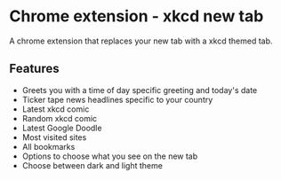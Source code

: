 # Chrome extension - xkcd new tab

A chrome extension that replaces your new tab with a xkcd themed tab.

## Features
- Greets you with a time of day specific greeting and today's date
- Ticker tape news headlines specific to your country
- Latest xkcd comic
- Random xkcd comic
- Latest Google Doodle
- Most visited sites
- All bookmarks
- Options to choose what you see on the new tab
- Choose between dark and light theme